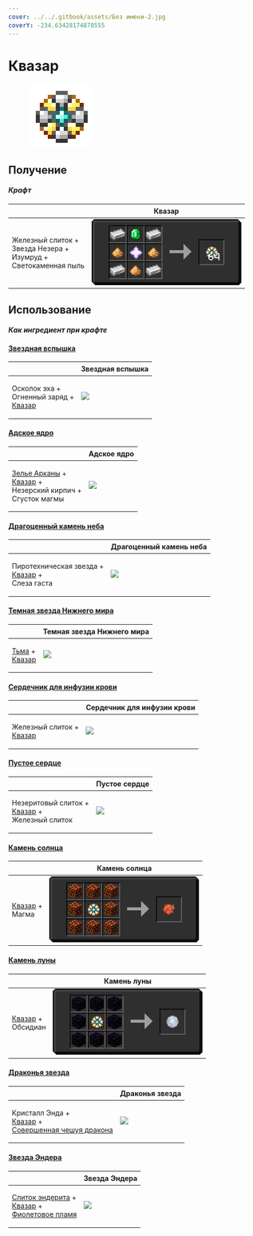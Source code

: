 ```yaml
---
cover: ../../.gitbook/assets/Без имени-2.jpg
coverY: -234.63428174878555
---
```


# Квазар

<figure><img src="../../.gitbook/assets/catalyst_128.png" alt=""><figcaption></figcaption></figure>

## Получение

#### _Крафт_

| ㅤ                                                                              | Квазар                                  |
| ------------------------------------------------------------------------------ | --------------------------------------- |
| <p>Железный слиток +<br>Звезда Незера +<br>Изумруд +<br>Светокаменная пыль</p> | ![](../../.gitbook/assets/catalyst.png) |

## Использование

#### _Как ингредиент при крафте_

#### [Звездная вспышка](star\_flare.md)

| ㅤ                                                                            | Звездная вспышка                           |
| ---------------------------------------------------------------------------- | ------------------------------------------ |
| <p>Осколок эха +<br>Огненный заряд +<br><a href="catalyst.md">Квазар</a></p> | ![](../../.gitbook/assets/star\_flare.png) |

#### [Адское ядро](gobber2\_goo\_nether.md)

| ㅤ                                                                                                                                      | Адское ядро                                         |
| -------------------------------------------------------------------------------------------------------------------------------------- | --------------------------------------------------- |
| <p><a href="weak_arcana_potion.md">Зелье Арканы</a> +<br><a href="catalyst.md">Квазар</a> +<br>Незерский кирпич +<br>Сгусток магмы</p> | ![](../../.gitbook/assets/gobber2\_goo\_nether.png) |

#### [Драгоценный камень неба](perk\_gem\_sky.md)

| ㅤ                                                                                    | Драгоценный камень неба                       |
| ------------------------------------------------------------------------------------ | --------------------------------------------- |
| <p>Пиротехническая звезда +<br><a href="catalyst.md">Квазар</a> +<br>Слеза гаста</p> | ![](../../.gitbook/assets/perk\_gem\_sky.png) |

#### [Темная звезда Нижнего мира](dark\_nether\_star.md)

| ㅤ                                                                       | Темная звезда Нижнего мира                        |
| ----------------------------------------------------------------------- | ------------------------------------------------- |
| <p><a href="dark.md">Тьма</a> +<br><a href="catalyst.md">Квазар</a></p> | ![](../../.gitbook/assets/dark\_nether\_star.png) |

#### [Сердечник для инфузии крови](blood\_infusion\_core.md)

| ㅤ                                                            | Сердечник для инфузии крови                          |
| ------------------------------------------------------------ | ---------------------------------------------------- |
| <p>Железный слиток +<br><a href="catalyst.md">Квазар</a></p> | ![](../../.gitbook/assets/blood\_infusion\_core.png) |

#### [Пустое сердце](heart\_empty.md)

| ㅤ                                                                                    | Пустое сердце                               |
| ------------------------------------------------------------------------------------ | ------------------------------------------- |
| <p>Незеритовый слиток +<br><a href="catalyst.md">Квазар</a> +<br>Железный слиток</p> | ![](../../.gitbook/assets/heart\_empty.png) |

#### [Камень солнца](sunstone.md)

| ㅤ                                                  | Камень солнца                           |
| -------------------------------------------------- | --------------------------------------- |
| <p><a href="catalyst.md">Квазар</a> +<br>Магма</p> | ![](../../.gitbook/assets/sunstone.png) |

#### [Камень луны](moonstone.md)

| ㅤ                                                     | Камень луны                              |
| ----------------------------------------------------- | ---------------------------------------- |
| <p><a href="catalyst.md">Квазар</a> +<br>Обсидиан</p> | ![](../../.gitbook/assets/moonstone.png) |

#### [Драконья звезда](dragon\_star.md)

| ㅤ                                                                                                                               | Драконья звезда                             |
| ------------------------------------------------------------------------------------------------------------------------------- | ------------------------------------------- |
| <p>Кристалл Энда +<br><a href="catalyst.md">Квазар</a> +<br><a href="aquatic_dragon_scale.md">Совершенная чешуя дракона</a></p> | ![](../../.gitbook/assets/dragon\_star.png) |

#### [Звезда Эндера](ender\_star.md)

| ㅤ                                                                                                                                                | Звезда Эндера                              |
| ------------------------------------------------------------------------------------------------------------------------------------------------ | ------------------------------------------ |
| <p><a href="enderite_ingot.md">Слиток эндерита</a> +<br><a href="catalyst.md">Квазар</a> +<br><a href="purple_blaze.md">Фиолетовое пламя</a></p> | ![](../../.gitbook/assets/ender\_star.png) |
